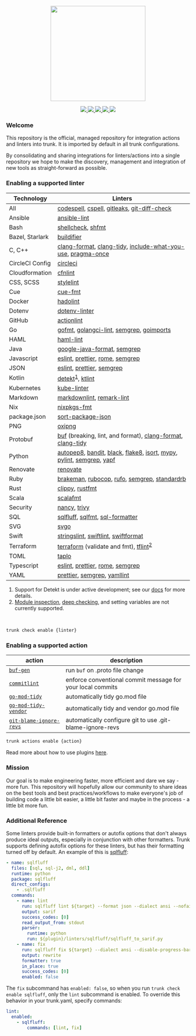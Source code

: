 <!-- trunk-ignore(markdownlint/MD041) -->
<p align="center">
  <a href="https://docs.trunk.io">
    <img height="260" src="https://static.trunk.io/assets/trunk_plugins_logo.png" />
  </a>
</p>
<p align="center">
  <a href="https://marketplace.visualstudio.com/items?itemName=Trunk.io">
    <img src="https://img.shields.io/visual-studio-marketplace/i/Trunk.io?logo=visualstudiocode"/>
  </a>
  <a href="https://slack.trunk.io">
    <img src="https://img.shields.io/badge/slack-slack.trunk.io-blue?logo=slack"/>
  </a>
  <a href="https://docs.trunk.io">
    <img src="https://img.shields.io/badge/docs.trunk.io-7f7fcc?label=docs&logo=readthedocs&labelColor=555555&logoColor=ffffff"/>
  </a>
  <a href="https://trunk.io">
    <img src="https://img.shields.io/badge/trunk.io-enabled-brightgreen?logo=data:image/svg%2bxml;base64,PHN2ZyB4bWxucz0iaHR0cDovL3d3dy53My5vcmcvMjAwMC9zdmciIGZpbGw9Im5vbmUiIHN0cm9rZT0iI0ZGRiIgc3Ryb2tlLXdpZHRoPSIxMSIgdmlld0JveD0iMCAwIDEwMSAxMDEiPjxwYXRoIGQ9Ik01MC41IDk1LjVhNDUgNDUgMCAxIDAtNDUtNDVtNDUtMzBhMzAgMzAgMCAwIDAtMzAgMzBtNDUgMGExNSAxNSAwIDAgMC0zMCAwIi8+PC9zdmc+"/>
  </a>
  </a>
    <a href="https://api.securityscorecards.dev/projects/github.com/trunk-io/plugins">
    <img src="https://api.securityscorecards.dev/projects/github.com/trunk-io/plugins/badge"/>
  </a>
</p>

### Welcome

This repository is the official, managed repository for integration actions and linters into trunk.
It is imported by default in all trunk configurations.

By consolidating and sharing integrations for linters/actions into a single repository we hope to
make the discovery, management and integration of new tools as straight-forward as possible.

### Enabling a supported linter

| Technology      | Linters                                                                               |
| --------------- | ------------------------------------------------------------------------------------- |
| All             | [codespell], [cspell], [gitleaks], [git-diff-check]                                   |
| Ansible         | [ansible-lint]                                                                        |
| Bash            | [shellcheck], [shfmt]                                                                 |
| Bazel, Starlark | [buildifier]                                                                          |
| C, C++          | [clang-format], [clang-tidy], [include-what-you-use], [pragma-once]                   |
| CircleCI Config | [circleci]                                                                            |
| Cloudformation  | [cfnlint]                                                                             |
| CSS, SCSS       | [stylelint]                                                                           |
| Cue             | [cue-fmt]                                                                             |
| Docker          | [hadolint]                                                                            |
| Dotenv          | [dotenv-linter]                                                                       |
| GitHub          | [actionlint]                                                                          |
| Go              | [gofmt], [golangci-lint], [semgrep], [goimports]                                      |
| HAML            | [haml-lint]                                                                           |
| Java            | [google-java-format], [semgrep]                                                       |
| Javascript      | [eslint], [prettier], [rome], [semgrep]                                               |
| JSON            | [eslint], [prettier], [semgrep]                                                       |
| Kotlin          | [detekt]<sup><a href="#note-detekt">1</a></sup>, [ktlint]                             |
| Kubernetes      | [kube-linter]                                                                         |
| Markdown        | [markdownlint], [remark-lint]                                                         |
| Nix             | [nixpkgs-fmt]                                                                         |
| package.json    | [sort-package-json]                                                                   |
| PNG             | [oxipng]                                                                              |
| Protobuf        | [buf] (breaking, lint, and format), [clang-format], [clang-tidy]                      |
| Python          | [autopep8], [bandit], [black], [flake8], [isort], [mypy], [pylint], [semgrep], [yapf] |
| Renovate        | [renovate]                                                                            |
| Ruby            | [brakeman], [rubocop], [rufo], [semgrep], [standardrb]                                |
| Rust            | [clippy], [rustfmt]                                                                   |
| Scala           | [scalafmt]                                                                            |
| Security        | [nancy], [trivy]                                                                      |
| SQL             | [sqlfluff], [sqlfmt], [sql-formatter]                                                 |
| SVG             | [svgo]                                                                                |
| Swift           | [stringslint], [swiftlint], [swiftformat]                                             |
| Terraform       | [terraform] (validate and fmt), [tflint]<sup><a href="#note-tflint">2</a></sup>       |
| TOML            | [taplo]                                                                               |
| Typescript      | [eslint], [prettier], [rome], [semgrep]                                               |
| YAML            | [prettier], [semgrep], [yamllint]                                                     |

[actionlint]: https://github.com/rhysd/actionlint#readme
[ansible-lint]: https://github.com/ansible/ansible-lint#readme
[autopep8]: https://github.com/hhatto/autopep8#readme
[bandit]: https://github.com/PyCQA/bandit#readme
[black]: https://github.com/psf/black#readme
[brakeman]: https://github.com/presidentbeef/brakeman#readme
[buf]: https://github.com/bufbuild/buf#readme
[buildifier]: https://github.com/bazelbuild/buildtools/blob/master/buildifier/README.md
[circleci]: https://github.com/CircleCI-Public/circleci-cli#readme
[cfnlint]: https://github.com/aws-cloudformation/cfn-lint#readme
[clang-format]: https://clang.llvm.org/docs/ClangFormat.html
[clang-tidy]: https://clang.llvm.org/extra/clang-tidy/
[clippy]: https://github.com/rust-lang/rust-clippy#readme
[codespell]: https://github.com/codespell-project/codespell#readme
[cspell]: https://github.com/streetsidesoftware/cspell#readme
[cue-fmt]: https://cuelang.org/
[detekt]: https://github.com/detekt/detekt#readme
[dotenv-linter]: https://github.com/dotenv-linter/dotenv-linter#readme
[eslint]: https://github.com/eslint/eslint#readme
[flake8]: https://github.com/PyCQA/flake8#readme
[gitleaks]: https://github.com/zricethezav/gitleaks#readme
[git-diff-check]: https://git-scm.com/docs/git-diff
[gofmt]: https://pkg.go.dev/cmd/gofmt
[goimports]: https://pkg.go.dev/golang.org/x/tools/cmd/goimports
[golangci-lint]: https://github.com/golangci/golangci-lint#readme
[google-java-format]: https://github.com/google/google-java-format#readme
[hadolint]: https://github.com/hadolint/hadolint#readme
[haml-lint]: https://github.com/sds/haml-lint#readme
[isort]: https://github.com/PyCQA/isort#readme
[include-what-you-use]: https://github.com/include-what-you-use/include-what-you-use#readme
[ktlint]: https://github.com/pinterest/ktlint#readme
[kube-linter]: https://github.com/stackrox/kube-linter#readme
[markdownlint]: https://github.com/DavidAnson/markdownlint#readme
[mypy]: https://github.com/python/mypy#readme
[nancy]: https://github.com/sonatype-nexus-community/nancy#readme
[nixpkgs-fmt]: https://github.com/nix-community/nixpkgs-fmt
[oxipng]: https://github.com/shssoichiro/oxipng#readme
[pragma-once]: linters/pragma-once/readme.md
[prettier]: https://github.com/prettier/prettier#readme
[pylint]: https://github.com/PyCQA/pylint#readme
[remark-lint]: https://github.com/remarkjs/remark-lint#readme
[renovate]: https://github.com/renovatebot/renovate#readme
[rome]: https://github.com/rome/tools#readme
[rubocop]: https://github.com/rubocop/rubocop#readme
[rufo]: https://github.com/ruby-formatter/rufo#readme
[rustfmt]: https://github.com/rust-lang/rustfmt#readme
[scalafmt]: https://github.com/scalameta/scalafmt#readme
[semgrep]: https://github.com/returntocorp/semgrep#readme
[shellcheck]: https://github.com/koalaman/shellcheck#readme
[shfmt]: https://github.com/mvdan/sh#readme
[sort-package-json]: https://github.com/keithamus/sort-package-json#readme
[sql-formatter]: https://github.com/sql-formatter-org/sql-formatter#readme
[sqlfluff]: https://github.com/sqlfluff/sqlfluff#readme
[sqlfmt]: https://github.com/tconbeer/sqlfmt#readme
[standardrb]: https://github.com/testdouble/standard#readme
[stringslint]: https://github.com/dral3x/StringsLint#readme
[stylelint]: https://github.com/stylelint/stylelint#readme
[svgo]: https://github.com/svg/svgo#readme
[swiftlint]: https://github.com/realm/SwiftLint#readme
[swiftformat]: https://github.com/nicklockwood/SwiftFormat#readme
[taplo]: https://github.com/tamasfe/taplo#readme
[terraform]: https://developer.hashicorp.com/terraform/cli/code
[tflint]: https://github.com/terraform-linters/tflint#readme
[trivy]: https://github.com/aquasecurity/trivy#readme
[yamllint]: https://github.com/adrienverge/yamllint#readme
[yapf]: https://github.com/google/yapf#readme

<sup><ol>

<li><a aria-hidden="true" tabindex="-1" class="customAnchor" id="note-detekt"></a>
Support for Detekt is under active development; see our <a href="https://docs.trunk.io/docs/check-supported-linters#detekt">docs</a> for more
details.
</li>

<li><a aria-hidden="true" tabindex="-1" class="customAnchor" id="note-tflint"></a>
<a href="https://github.com/terraform-linters/tflint/blob/master/docs/user-guide/module-inspection.md">Module inspection</a>, <a href="https://github.com/terraform-linters/tflint-ruleset-aws/blob/master/docs/deep_checking.md">deep checking</a>, and setting variables are not currently supported.
</li>

</ol></sup>

<br/>

```bash
trunk check enable {linter}
```

### Enabling a supported action

| action                                                               | description                                                |
| -------------------------------------------------------------------- | ---------------------------------------------------------- |
| [`buf-gen`](actions/buf/readme.md)                                   | run `buf` on .proto file change                            |
| [`commitlint`](https://github.com/conventional-changelog/commitlint) | enforce conventional commit message for your local commits |
| [`go-mod-tidy`](actions/go-mod-tidy/readme.md)                       | automatically tidy go.mod file                             |
| [`go-mod-tidy-vendor`](actions/go-mod-tidy-vendor/readme.md)         | automatically tidy and vendor go.mod file                  |
| [`git-blame-ignore-revs`](actions/git-blame-ignore-revs/readme.md)   | automatically configure git to use .git-blame-ignore-revs  |

```bash
trunk actions enable {action}
```

Read more about how to use plugins [here](https://docs.trunk.io/docs/plugins).

### Mission

Our goal is to make engineering faster, more efficient and dare we say - more fun. This repository
will hopefully allow our community to share ideas on the best tools and best practices/workflows to
make everyone's job of building code a little bit easier, a little bit faster and maybe in the
process - a little bit more fun.

### Additional Reference

Some linters provide built-in formatters or autofix options that don't always produce ideal outputs,
especially in conjunction with other formatters. Trunk supports defining autofix options for these
linters, but has their formatting turned off by default. An example of this is
[sqlfluff](./linters/sqlfluff/plugin.yaml):

```yaml
- name: sqlfluff
  files: [sql, sql-j2, dml, ddl]
  runtime: python
  package: sqlfluff
  direct_configs:
    - .sqlfluff
  commands:
    - name: lint
      run: sqlfluff lint ${target} --format json --dialect ansi --nofail
      output: sarif
      success_codes: [0]
      read_output_from: stdout
      parser:
        runtime: python
        run: ${plugin}/linters/sqlfluff/sqlfluff_to_sarif.py
    - name: fix
      run: sqlfluff fix ${target} --dialect ansi --disable-progress-bar --force
      output: rewrite
      formatter: true
      in_place: true
      success_codes: [0]
      enabled: false
```

The `fix` subcommand has `enabled: false`, so when you run `trunk check enable sqlfluff`, only the
`lint` subcommand is enabled. To override this behavior in your trunk.yaml, specify commands:

```yaml
lint:
  enabled:
    - sqlfluff:
        commands: [lint, fix]
```
